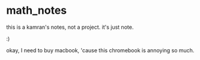 # math_notes

this is a kamran's notes, not a project.
it's just note. 

:)

okay, I need to buy macbook, 'cause this chromebook is annoying so much. 